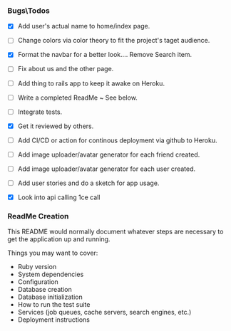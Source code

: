 
### Bugs\Todos
- [x] Add user's actual name to home/index page.   
- [ ] Change colors via color theory to fit the project's taget audience.
- [x] Format the navbar for a better look.... Remove Search item.
- [ ] Fix about us and the other page.
- [ ] Add thing to rails app to keep it awake on Heroku.
- [ ] Write a completed ReadMe ~ See below.
- [ ] Integrate tests.
- [x] Get it reviewed by others.
- [ ] Add CI/CD or action for continous deployment via github to Heroku.
- [ ] Add image uploader/avatar generator for each friend created. 
- [ ] Add image uploader/avatar generator for each user created. 
- [ ] Add user stories and do a sketch for app usage. 
- [x] Look into api calling 1ce call


### ReadMe Creation
This README would normally document whatever steps are necessary to get the
application up and running.

Things you may want to cover:
* Ruby version
* System dependencies
* Configuration
* Database creation
* Database initialization
* How to run the test suite
* Services (job queues, cache servers, search engines, etc.)
* Deployment instructions
